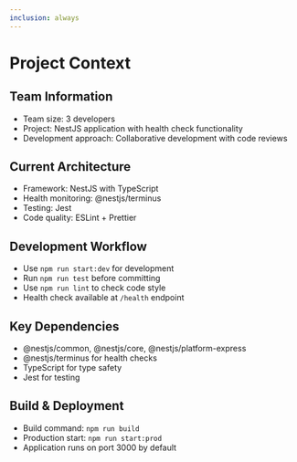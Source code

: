 ```yaml
---
inclusion: always
---
```


# Project Context

## Team Information
- Team size: 3 developers
- Project: NestJS application with health check functionality
- Development approach: Collaborative development with code reviews

## Current Architecture
- Framework: NestJS with TypeScript
- Health monitoring: @nestjs/terminus
- Testing: Jest
- Code quality: ESLint + Prettier

## Development Workflow
- Use `npm run start:dev` for development
- Run `npm run test` before committing
- Use `npm run lint` to check code style
- Health check available at `/health` endpoint

## Key Dependencies
- @nestjs/common, @nestjs/core, @nestjs/platform-express
- @nestjs/terminus for health checks
- TypeScript for type safety
- Jest for testing

## Build & Deployment
- Build command: `npm run build`
- Production start: `npm run start:prod`
- Application runs on port 3000 by default
